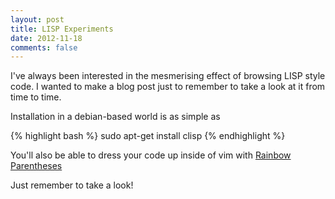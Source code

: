```yaml
---
layout: post
title: LISP Experiments
date: 2012-11-18
comments: false
---
```


I've always been interested in the mesmerising effect of browsing LISP style code. I wanted to make a blog post just to remember to take a look at it from time to time.

Installation in a debian-based world is as simple as

{% highlight bash %}
sudo apt-get install clisp
{% endhighlight %}

You'll also be able to dress your code up inside of vim with [Rainbow Parentheses](https://github.com/kien/rainbow_parentheses.vim)

Just remember to take a look!